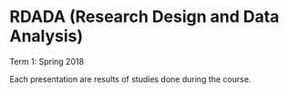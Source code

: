 # RDADA (Research Design and Data Analysis)

Term 1: Spring 2018

Each presentation are results of studies done during the course.

